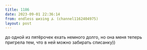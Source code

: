 ```yaml
---
title: 1186
date: 2023-09-01 22:36:14
from: endless шизing ⍼ (channel1162404975)
layout: post
---
```


до одной из пятёрочек ехать немного долго, но она меня теперь пригрела тем, что в ней можно забирать списанку))
